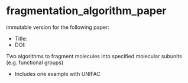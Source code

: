 # fragmentation_algorithm_paper
immutable version for the following paper:
- Title:
- DOI: 


Two algorithms to fragment molecules into specified molecular subunits (e.g. functional groups)
- Includes one example with UNIFAC
